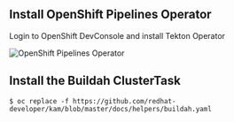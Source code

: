 ## Install OpenShift Pipelines Operator

Login to OpenShift DevConsole and install Tekton Operator

![OpenShift Pipelines Operator](img/pipelines-operator-install.gif)


## Install the Buildah ClusterTask

```shell
$ oc replace -f https://github.com/redhat-developer/kam/blob/master/docs/helpers/buildah.yaml
```
